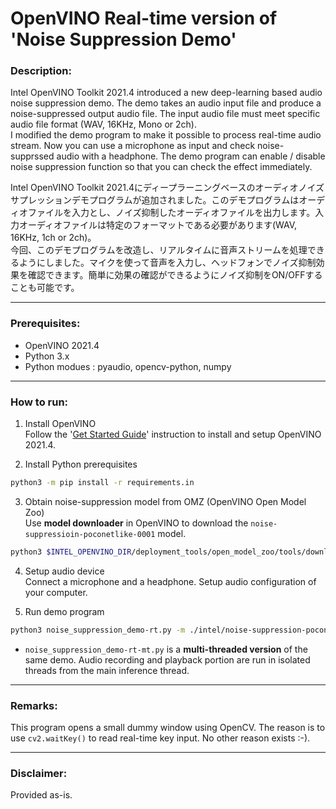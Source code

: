 # OpenVINO Real-time version of 'Noise Suppression Demo'  

### Description:  
Intel OpenVINO Toolkit 2021.4 introduced a new deep-learning based audio noise suppression demo. The demo takes an audio input file and produce a noise-suppressed output audio file. The input audio file must meet specific audio file format (WAV, 16KHz, Mono or 2ch).  
 I modified the demo program to make it possible to process real-time audio stream. Now you can use a microphone as 
input and check noise-supprssed audio with a headphone. The demo program can enable / disable noise suppression function so that you can check the effect immediately.      

Intel OpenVINO Toolkit 2021.4にディープラーニングベースのオーディオノイズサプレッションデモプログラムが追加されました。このデモプログラムはオーディオファイルを入力とし、ノイズ抑制したオーディオファイルを出力します。入力オーディオファイルは特定のフォーマットである必要があります(WAV, 16KHz, 1ch or 2ch)。  
今回、このデモプログラムを改造し、リアルタイムに音声ストリームを処理できるようにしました。マイクを使って音声を入力し、ヘッドフォンでノイズ抑制効果を確認できます。簡単に効果の確認ができるようにノイズ抑制をON/OFFすることも可能です。  

---
### Prerequisites:  
- OpenVINO 2021.4    
- Python 3.x  
- Python modues : pyaudio, opencv-python, numpy  

---
### How to run:

1. Install OpenVINO  
 Follow the '[Get Started Guide](https://docs.openvinotoolkit.org/latest/index.html)' instruction to install and setup OpenVINO 2021.4.

2. Install Python prerequisites  
```sh
python3 -m pip install -r requirements.in
```

3. Obtain noise-suppression model from OMZ (OpenVINO Open Model Zoo)  
 Use **model downloader** in OpenVINO to download the `noise-suppressioin-poconetlike-0001` model.  
 ```sh
 python3 $INTEL_OPENVINO_DIR/deployment_tools/open_model_zoo/tools/downloader/downloader.py --name noise-suppression-poconetlike-0001
 ```

4. Setup audio device  
 Connect a microphone and a headphone. Setup audio configuration of your computer.  

5. Run demo program  
```sh
python3 noise_suppression_demo-rt.py -m ./intel/noise-suppression-poconetlike-0001/FP16/noise-suppression-poconetlike-0001.xml -d CPU
```  
* `noise_suppression_demo-rt-mt.py` is a **multi-threaded version** of the same demo. Audio recording and playback portion are run in isolated threads from the main inference thread.    

---
### Remarks:   
This program opens a small dummy window using OpenCV. The reason is to use `cv2.waitKey()` to read real-time key input. No other reason exists :-).   

---

### Disclaimer:  
Provided as-is.  

